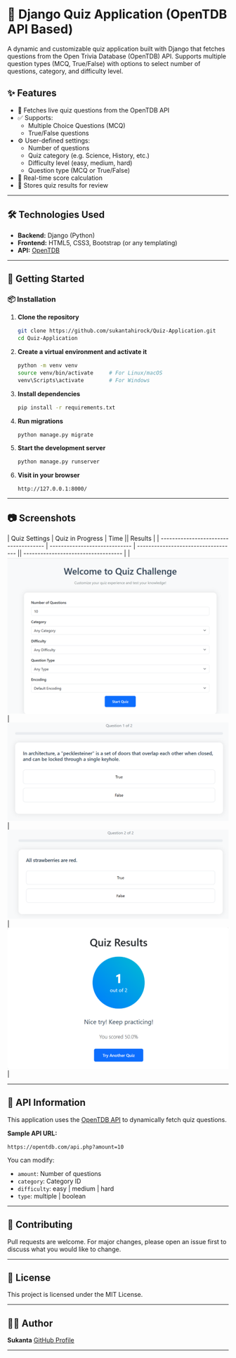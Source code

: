 
# 🧠 Django Quiz Application (OpenTDB API Based)

A dynamic and customizable quiz application built with Django that fetches questions from the Open Trivia Database (OpenTDB) API. Supports multiple question types (MCQ, True/False) with options to select number of questions, category, and difficulty level.

## ✨ Features

- 🔄 Fetches live quiz questions from the OpenTDB API
- ✅ Supports:
  - Multiple Choice Questions (MCQ)
  - True/False questions
- ⚙️ User-defined settings:
  - Number of questions
  - Quiz category (e.g. Science, History, etc.)
  - Difficulty level (easy, medium, hard)
  - Question type (MCQ or True/False)
- 🎯 Real-time score calculation
- 💾 Stores quiz results for review

---

## 🛠️ Technologies Used

- **Backend:** Django (Python)
- **Frontend:** HTML5, CSS3, Bootstrap (or any templating)
- **API:** [OpenTDB](https://opentdb.com/)

---

## 🚀 Getting Started

### 📦 Installation

1. **Clone the repository**
   ```bash
   git clone https://github.com/sukantahirock/Quiz-Application.git
   cd Quiz-Application
   ```

2. **Create a virtual environment and activate it**

   ```bash
   python -m venv venv
   source venv/bin/activate     # For Linux/macOS
   venv\Scripts\activate        # For Windows
   ```

3. **Install dependencies**

   ```bash
   pip install -r requirements.txt
   ```

4. **Run migrations**

   ```bash
   python manage.py migrate
   ```

5. **Start the development server**

   ```bash
   python manage.py runserver
   ```

6. **Visit in your browser**

   ```
   http://127.0.0.1:8000/
   ```

---

## 📷 Screenshots

| Quiz Settings                         | Quiz in Progress              | Time                                || Results                             |
| ------------------------------------- | ----------------------------- | ----------------------------------- || ----------------------------------- |
| ![settings](screenshots/sukq1.png) | ![quiz](screenshots/sukq2.png) | ![Running](screenshots/sukq3.png) |  ![results](screenshots/sukq4.png) |



---

## 🧩 API Information

This application uses the [OpenTDB API](https://opentdb.com/) to dynamically fetch quiz questions.

**Sample API URL:**

```
https://opentdb.com/api.php?amount=10
```

You can modify:

* `amount`: Number of questions
* `category`: Category ID
* `difficulty`: easy | medium | hard
* `type`: multiple | boolean

---

## 🤝 Contributing

Pull requests are welcome. For major changes, please open an issue first to discuss what you would like to change.

---

## 📄 License

This project is licensed under the MIT License.

---

## 👨‍💻 Author

**Sukanta**
[GitHub Profile](https://github.com/sukantahirock)

---

```
